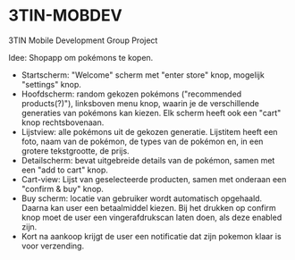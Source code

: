 # 3TIN-MOBDEV
3TIN Mobile Development Group Project  

Idee: Shopapp om pokémons te kopen.  

- Startscherm: "Welcome" scherm met "enter store" knop, mogelijk "settings" knop.  
- Hoofdscherm: random gekozen pokémons ("recommended products(?)"), linksboven menu knop, waarin je de verschillende generaties van pokémons kan kiezen. Elk scherm heeft ook een "cart" knop rechtsbovenaan.
- Lijstview: alle pokémons uit de gekozen generatie. Lijstitem heeft een foto, naam van de pokémon, de types van de pokémon en, in een grotere tekstgrootte, de prijs.  
- Detailscherm: bevat uitgebreide details van de pokémon, samen met een "add to cart" knop.  
- Cart-view: Lijst van geselecteerde producten, samen met onderaan een "confirm & buy" knop.  
- Buy scherm: locatie van gebruiker wordt automatisch opgehaald. Daarna kan user een betaalmiddel kiezen. Bij het drukken op confirm knop moet de user een vingerafdrukscan laten doen, als deze enabled zijn.  
- Kort na aankoop krijgt de user een notificatie dat zijn pokemon klaar is voor verzending.




